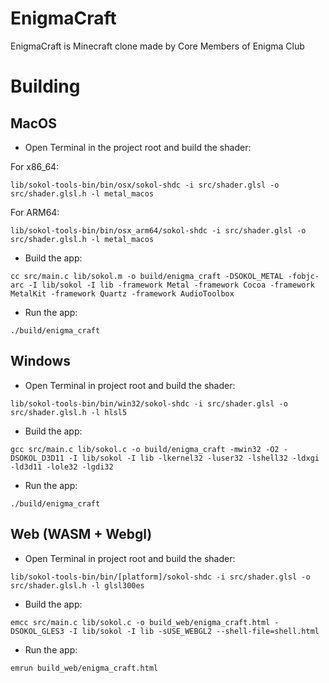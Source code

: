 # EnigmaCraft
EnigmaCraft is Minecraft clone made by Core Members of Enigma Club

# Building

## MacOS 

- Open Terminal in the project root and build the shader:

For x86_64:
```
lib/sokol-tools-bin/bin/osx/sokol-shdc -i src/shader.glsl -o src/shader.glsl.h -l metal_macos
```
For ARM64:
```
lib/sokol-tools-bin/bin/osx_arm64/sokol-shdc -i src/shader.glsl -o src/shader.glsl.h -l metal_macos
```
- Build the app:
```
cc src/main.c lib/sokol.m -o build/enigma_craft -DSOKOL_METAL -fobjc-arc -I lib/sokol -I lib -framework Metal -framework Cocoa -framework MetalKit -framework Quartz -framework AudioToolbox
```
- Run the app:
```
./build/enigma_craft
```

## Windows

- Open Terminal in project root and build the shader:
```
lib/sokol-tools-bin/bin/win32/sokol-shdc -i src/shader.glsl -o src/shader.glsl.h -l hlsl5
```
- Build the app:
```
gcc src/main.c lib/sokol.c -o build/enigma_craft -mwin32 -O2 -DSOKOL_D3D11 -I lib/sokol -I lib -lkernel32 -luser32 -lshell32 -ldxgi -ld3d11 -lole32 -lgdi32
```
- Run the app:
```
./build/enigma_craft
```

## Web (WASM + Webgl)

- Open Terminal in project root and build the shader:
```
lib/sokol-tools-bin/bin/[platform]/sokol-shdc -i src/shader.glsl -o src/shader.glsl.h -l glsl300es
```
- Build the app:
```
emcc src/main.c lib/sokol.c -o build_web/enigma_craft.html -DSOKOL_GLES3 -I lib/sokol -I lib -sUSE_WEBGL2 --shell-file=shell.html
```
- Run the app:
```
emrun build_web/enigma_craft.html
```

